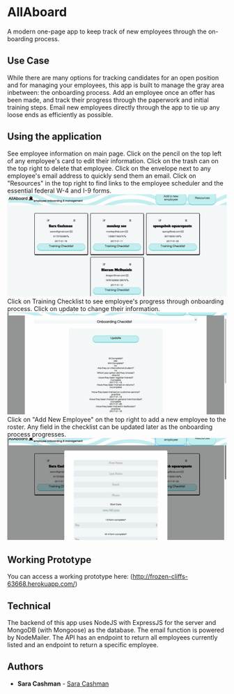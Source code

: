 # AllAboard

A modern one-page app to keep track of new employees through the on-boarding process. 

## Use Case	
While there are many options for tracking candidates for an open position and for managing your employees, this app is built to manage the gray area inbetween: the onboarding process. Add an employee once an offer has been made, and track their progress through the paperwork and initial training steps. Email new employees directly through the app to tie up any loose ends as efficiently as possible.

## Using the application
See employee information on main page. Click on the pencil on the top left of any employee's card to edit their information. Click on the trash can on the top right to delete that employee. Click on the envelope next to any employee's email address to quickly send them an email. Click on "Resources" in the top right to find links to the employee scheduler and the essential federal W-4 and I-9 forms.
![Mainpage](public/homepage.jpg?raw=true "Main page")
Click on Training Checklist to see employee's progress through onboarding process. Click on update to change their information.
![Training Checklist](public/checklist.jpg?raw=true "Training Page")
Click on "Add New Employee" on the top right to add a new employee to the roster. Any field in the checklist can be updated later as the onboarding process progresses. 
![Addemployee](public/addnew.jpg?raw=true "Add page")

## Working Prototype
You can access a working prototype here: (http://frozen-cliffs-63668.herokuapp.com/)

## Technical

The backend of this app uses NodeJS with ExpressJS for the server and MongoDB (with Mongoose) as the database. 
The email function is powered by NodeMailer. 
The API has an endpoint to return all employees currently listed and an endpoint to return a specific employee.

## Authors

* **Sara Cashman** - [Sara Cashman](https://smcashman.github.io)

